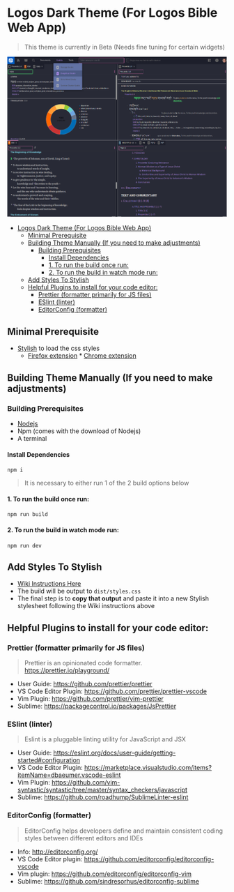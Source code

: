 # Logos Dark Theme (For Logos Bible Web App)

> This theme is currently in Beta (Needs fine tuning for certain widgets)

![Theme Example Image](/screenshots/1.png)

- [Logos Dark Theme (For Logos Bible Web App)](#logos-dark-theme-for-logos-bible-web-app)
  - [Minimal Prerequisite](#minimal-prerequisite)
  - [Building Theme Manually (If you need to make adjustments)](#building-theme-manually-if-you-need-to-make-adjustments)
    - [Building Prerequisites](#building-prerequisites)
      - [Install Dependencies](#install-dependencies)
      - [1. To run the build once run:](#1-to-run-the-build-once-run)
      - [2. To run the build in watch mode run:](#2-to-run-the-build-in-watch-mode-run)
  - [Add Styles To Stylish](#add-styles-to-stylish)
  - [Helpful Plugins to install for your code editor:](#helpful-plugins-to-install-for-your-code-editor)
    - [Prettier (formatter primarily for JS files)](#prettier-formatter-primarily-for-js-files)
    - [ESlint (linter)](#eslint-linter)
    - [EditorConfig (formatter)](#editorconfig-formatter)

## Minimal Prerequisite

* [Stylish](https://userstyles.org/styles/160573/dark-theme-logos-bible-web-app) to load the css styles
  * [Firefox extension](https://addons.mozilla.org/en-US/firefox/addon/stylish/) \* [Chrome extension](https://chrome.google.com/webstore/detail/stylish-custom-themes-for/fjnbnpbmkenffdnngjfgmeleoegfcffe?hl=en)

## Building Theme Manually (If you need to make adjustments)

### Building Prerequisites

* [Nodejs](https://nodejs.org/)
* Npm (comes with the download of Nodejs)
* A terminal

#### Install Dependencies

```shell
npm i
```

> It is necessary to either run 1 of the 2 build options below

#### 1. To run the build once run:

```shell
npm run build
```

#### 2. To run the build in watch mode run:

```shell
npm run dev
```

## Add Styles To Stylish

* [Wiki Instructions Here](https://github.com/stylish-userstyles/stylish/wiki)
* The build will be output to `dist/styles.css`
* The final step is to **copy that output** and paste it into a new Stylish stylesheet following the Wiki instructions above

## Helpful Plugins to install for your code editor:

### Prettier (formatter primarily for JS files)

> Prettier is an opinionated code formatter. https://prettier.io/playground/

* User Guide: https://github.com/prettier/prettier
* VS Code Editor Plugin: https://github.com/prettier/prettier-vscode
* Vim Plugin: https://github.com/prettier/vim-prettier
* Sublime: https://packagecontrol.io/packages/JsPrettier

### ESlint (linter)

> Eslint is a pluggable linting utility for JavaScript and JSX

* User Guide: https://eslint.org/docs/user-guide/getting-started#configuration
* VS Code Editor Plugin: https://marketplace.visualstudio.com/items?itemName=dbaeumer.vscode-eslint
* Vim Plugin: https://github.com/vim-syntastic/syntastic/tree/master/syntax_checkers/javascript
* Sublime: https://github.com/roadhump/SublimeLinter-eslint

### EditorConfig (formatter)

> EditorConfig helps developers define and maintain consistent coding styles between different editors and IDEs

* Info: http://editorconfig.org/
* VS Code Editor plugin: https://github.com/editorconfig/editorconfig-vscode
* Vim plugin: https://github.com/editorconfig/editorconfig-vim
* Sublime: https://github.com/sindresorhus/editorconfig-sublime
